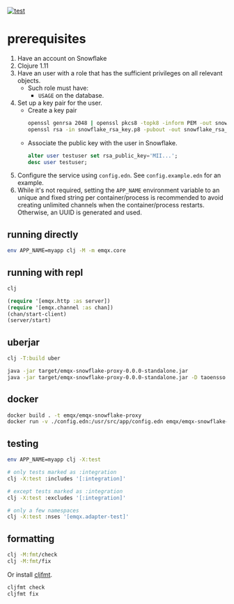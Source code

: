 [![test](https://github.com/emqx/emqx-snowflake-proxy/actions/workflows/test.yaml/badge.svg?branch=main)](https://github.com/emqx/emqx-snowflake-proxy/actions/workflows/test.yaml)

# prerequisites

1. Have an account on Snowflake
2. Clojure 1.11
3. Have an user with a role that has the sufficient privileges on all relevant objects.
   - Such role must have:
      - `USAGE` on the database.
4. Set up a key pair for the user.
   - Create a key pair
     ```sh
     openssl genrsa 2048 | openssl pkcs8 -topk8 -inform PEM -out snowflake_rsa_key.p8 -nocrypt
     openssl rsa -in snowflake_rsa_key.p8 -pubout -out snowflake_rsa_key.pub
     ```
   - Associate the public key with the user in Snowflake.
     ```sql
     alter user testuser set rsa_public_key='MII...';
     desc user testuser;
     ```
5. Configure the service using `config.edn`.  See `config.example.edn` for an example.
6. While it's not required, setting the `APP_NAME` environment variable to an unique and
   fixed string per container/process is recommended to avoid creating unlimited channels
   when the container/process restarts.  Otherwise, an UUID is generated and used.

## running directly

```sh
env APP_NAME=myapp clj -M -m emqx.core
```

## running with repl

```sh
clj
```

```clojure
(require '[emqx.http :as server])
(require '[emqx.channel :as chan])
(chan/start-client)
(server/start)
```

## uberjar

```sh
clj -T:build uber

java -jar target/emqx-snowflake-proxy-0.0.0-standalone.jar
java -jar target/emqx-snowflake-proxy-0.0.0-standalone.jar -D taoensso.timbre.config.edn='{:min-level :info}'
```

## docker

```bash
docker build . -t emqx/emqx-snowflake-proxy
docker run -v ./config.edn:/usr/src/app/config.edn emqx/emqx-snowflake-proxy
```

## testing

```sh
env APP_NAME=myapp clj -X:test

# only tests marked as :integration
clj -X:test :includes '[:integration]'

# except tests marked as :integration
clj -X:test :excludes '[:integration]'

# only a few namespaces
clj -X:test :nses '[emqx.adapter-test]'
```

## formatting

```sh
clj -M:fmt/check
clj -M:fmt/fix
```

Or install [cljfmt](https://github.com/weavejester/cljfmt).

```sh
cljfmt check
cljfmt fix
```
